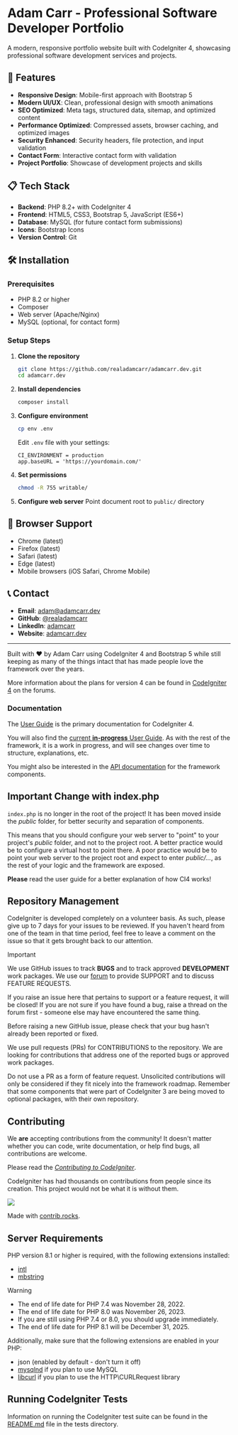 # Adam Carr - Professional Software Developer Portfolio

A modern, responsive portfolio website built with CodeIgniter 4, showcasing professional software development services and projects.

## 🚀 Features

- **Responsive Design**: Mobile-first approach with Bootstrap 5
- **Modern UI/UX**: Clean, professional design with smooth animations
- **SEO Optimized**: Meta tags, structured data, sitemap, and optimized content
- **Performance Optimized**: Compressed assets, browser caching, and optimized images
- **Security Enhanced**: Security headers, file protection, and input validation
- **Contact Form**: Interactive contact form with validation
- **Project Portfolio**: Showcase of development projects and skills

## 📋 Tech Stack

- **Backend**: PHP 8.2+ with CodeIgniter 4
- **Frontend**: HTML5, CSS3, Bootstrap 5, JavaScript (ES6+)
- **Database**: MySQL (for future contact form submissions)
- **Icons**: Bootstrap Icons
- **Version Control**: Git

## 🛠️ Installation

### Prerequisites
- PHP 8.2 or higher
- Composer
- Web server (Apache/Nginx)
- MySQL (optional, for contact form)

### Setup Steps

1. **Clone the repository**
   ```bash
   git clone https://github.com/realadamcarr/adamcarr.dev.git
   cd adamcarr.dev
   ```

2. **Install dependencies**
   ```bash
   composer install
   ```

3. **Configure environment**
   ```bash
   cp env .env
   ```
   Edit `.env` file with your settings:
   ```
   CI_ENVIRONMENT = production
   app.baseURL = 'https://yourdomain.com/'
   ```

4. **Set permissions**
   ```bash
   chmod -R 755 writable/
   ```

5. **Configure web server**
   Point document root to `public/` directory

## 📱 Browser Support

- Chrome (latest)
- Firefox (latest)
- Safari (latest)
- Edge (latest)
- Mobile browsers (iOS Safari, Chrome Mobile)

## 📞 Contact

- **Email**: adam@adamcarr.dev
- **GitHub**: [@realadamcarr](https://github.com/realadamcarr)
- **LinkedIn**: [adamcarr](https://linkedin.com/in/adamcarr)
- **Website**: [adamcarr.dev](https://adamcarr.dev)

---

Built with ❤️ by Adam Carr using CodeIgniter 4 and Bootstrap 5
while still keeping as many of the things intact that has made people love the framework over the years.

More information about the plans for version 4 can be found in [CodeIgniter 4](https://forum.codeigniter.com/forumdisplay.php?fid=28) on the forums.

### Documentation

The [User Guide](https://codeigniter.com/user_guide/) is the primary documentation for CodeIgniter 4.

You will also find the [current **in-progress** User Guide](https://codeigniter4.github.io/CodeIgniter4/).
As with the rest of the framework, it is a work in progress, and will see changes over time to structure, explanations, etc.

You might also be interested in the [API documentation](https://codeigniter4.github.io/api/) for the framework components.

## Important Change with index.php

`index.php` is no longer in the root of the project! It has been moved inside the *public* folder,
for better security and separation of components.

This means that you should configure your web server to "point" to your project's *public* folder, and
not to the project root. A better practice would be to configure a virtual host to point there. A poor practice would be to point your web server to the project root and expect to enter *public/...*, as the rest of your logic and the
framework are exposed.

**Please** read the user guide for a better explanation of how CI4 works!

## Repository Management

CodeIgniter is developed completely on a volunteer basis. As such, please give up to 7 days
for your issues to be reviewed. If you haven't heard from one of the team in that time period,
feel free to leave a comment on the issue so that it gets brought back to our attention.

> [!IMPORTANT]
> We use GitHub issues to track **BUGS** and to track approved **DEVELOPMENT** work packages.
> We use our [forum](http://forum.codeigniter.com) to provide SUPPORT and to discuss
> FEATURE REQUESTS.

If you raise an issue here that pertains to support or a feature request, it will
be closed! If you are not sure if you have found a bug, raise a thread on the forum first -
someone else may have encountered the same thing.

Before raising a new GitHub issue, please check that your bug hasn't already
been reported or fixed.

We use pull requests (PRs) for CONTRIBUTIONS to the repository.
We are looking for contributions that address one of the reported bugs or
approved work packages.

Do not use a PR as a form of feature request.
Unsolicited contributions will only be considered if they fit nicely
into the framework roadmap.
Remember that some components that were part of CodeIgniter 3 are being moved
to optional packages, with their own repository.

## Contributing

We **are** accepting contributions from the community! It doesn't matter whether you can code, write documentation, or help find bugs,
all contributions are welcome.

Please read the [*Contributing to CodeIgniter*](https://github.com/codeigniter4/CodeIgniter4/blob/develop/contributing/README.md).

CodeIgniter has had thousands on contributions from people since its creation. This project would not be what it is without them.

<a href="https://github.com/codeigniter4/CodeIgniter4/graphs/contributors">
  <img src="https://contrib.rocks/image?repo=codeigniter4/CodeIgniter4" />
</a>

Made with [contrib.rocks](https://contrib.rocks).

## Server Requirements

PHP version 8.1 or higher is required, with the following extensions installed:

- [intl](http://php.net/manual/en/intl.requirements.php)
- [mbstring](http://php.net/manual/en/mbstring.installation.php)

> [!WARNING]
> - The end of life date for PHP 7.4 was November 28, 2022.
> - The end of life date for PHP 8.0 was November 26, 2023.
> - If you are still using PHP 7.4 or 8.0, you should upgrade immediately.
> - The end of life date for PHP 8.1 will be December 31, 2025.

Additionally, make sure that the following extensions are enabled in your PHP:

- json (enabled by default - don't turn it off)
- [mysqlnd](http://php.net/manual/en/mysqlnd.install.php) if you plan to use MySQL
- [libcurl](http://php.net/manual/en/curl.requirements.php) if you plan to use the HTTP\CURLRequest library

## Running CodeIgniter Tests

Information on running the CodeIgniter test suite can be found in the [README.md](tests/README.md) file in the tests directory.
